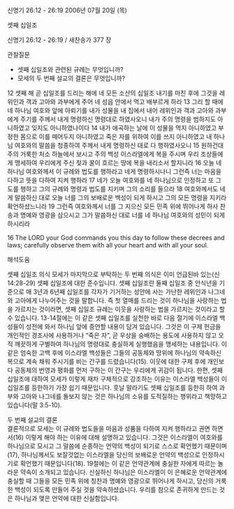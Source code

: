 신명기 26:12 - 26:19 
2006년 07월 20일 (목)

셋째 십일조



신명기 26:12 - 26:19 / 새찬송가 377 장


관찰질문
- 셋째 십일조와 관련된 규례는 무엇입니까? 
- 모세의 두 번째 설교의 결론은 무엇입니까? 

12 셋째 해 곧 십일조를 드리는 해에 네 모든 소산의 십일조 내기를 마친 후에 그것을 레위인과 객과 고아와 과부에게 주어 네 성읍 안에서 먹고 배부르게 하라 13 그리 할 때에 네 하나님 여호와 앞에 아뢰기를 내가 성물을 내 집에서 내어 레위인과 객과 고아와 과부에게 주기를 주께서 내게 명령하신 명령대로 하였사오니 내가 주의 명령을 범하지도 아니하였고 잊지도 아니하였나이다 14 내가 애곡하는 날에 이 성물을 먹지 아니하였고 부정한 몸으로 이를 떼어두지 아니하였고 죽은 자를 위하여 이를 쓰지 아니하였고 내 하나님 여호와의 말씀을 청종하여 주께서 내게 명령하신 대로 다 행하였사오니 15 원하건대 주의 거룩한 처소 하늘에서 보시고 주의 백성 이스라엘에게 복을 주시며 우리 조상들에게 맹세하여 우리에게 주신 젖과 꿀이 흐르는 땅에 복을 내리소서 할지니라 16 오늘 네 하나님 여호와께서 이 규례와 법도를 행하라고 네게 명령하시나니 그런즉 너는 마음을 다하고 뜻을 다하여 지켜 행하라 17 네가 오늘 여호와를 네 하나님으로 인정하고 또 그 도를 행하고 그의 규례와 명령과 법도를 지키며 그의 소리를 들으라 18 여호와께서도 네게 말씀하신 대로 오늘 너를 그의 보배로운 백성이 되게 하시고 그의 모든 명령을 지키라 확언하셨느니라 19 그런즉 여호와께서 너를 그 지으신 모든 민족 위에 뛰어나게 하사 찬송과 명예와 영광을 삼으시고 그가 말씀하신 대로 너를 네 하나님 여호와의 성민이 되게 하시리라 

16  The LORD your God commands you this day to follow these decrees and laws; carefully observe them with all your heart and with all your soul.

해석도움





셋째 십일조 의식  모세가 마지막으로 부탁하는 두 번째 의식은 이미 언급된바 있는(신 14:28-29) 셋째 십일조에 대한 준수입니다. 셋째 십일조란 둘째 십일조 중 안식년을 기준으로 매 3년과 6년째 십일조를 각자가 기거하는 성안에 사는 가난한 레위인과 나그네와 고아에게 나누어주는 것을 말합니다. 즉 첫 열매를 드리는 것이 하나님을 사랑하는 법을 가르치는 것이라면, 셋째 십일조 규례는 이웃을 사랑하는 법을 가르치는 것이라고 할 수 있습니다. 13-14절에는 이 같은 셋째 십일조를 실천한 바로 다음 절기에 이스라엘 백성들이 성전에 와서 하나님 앞에 증언할 내용이 담겨 있습니다. 그것은 이 구제 헌금을 개인적인 경조사에 사용하거나 “죽은 자”, 곧 우상을 숭배하는 용도에 사용하지 않고 오직 깨끗하게 구별하여 하나님의 명령대로 충실하게 실행했음을 맹세하는 내용입니다. 이 같은 엄숙한 고백 후에 이스라엘 백성들은 그들의 공동체와 땅위에 하나님의 약속하신 복으로 계속 채워 주시기를 비는 간구를 드렸습니다(15). 이웃에 대한 구제 후에 개인보다 공동체의 번영과 평화를 먼저 구하는 이 간구는 우리에게 귀감이 됩니다. 한편, 셋째 십일조에 대하여 모세가 이렇게 재차 구체적으로 강조하는 이유는 이스라엘 백성들이 이 십일조를 등한하기 가장 쉽기 때문입니다. 훗날 말라기도 셋째 십일조를 등한히 하여 과부와 고아와 나그네를 돌보지 않는 것은 하나님의 소유를 도적질하는 행위라고 책망하고 있습니다(말 3:5-10).  

두 번째 설교의 결론  
결론적으로 모세는 이 규례와 법도들을 마음과 성품을 다하여 지켜 행하라고 권면 하면서(16) 이렇게 해야 하는 이유에 대해 설명하고 있습니다. 그것은 이스라엘이 여호와를 하나님으로 모시고 그 말씀에 순종하는 언약의 백성이 되기로 스스로 확언했기 때문이며(17), 하나님께서도 보잘것없는 이스라엘을 당신의 보배로운 언약의 백성으로 인정하시기로 확언했기 때문입니다(18). 19절에는 이 같은 언약관계에 충실한 자에게 따르는 놀라운 약속이 소개되고 있습니다. 신실하신 하나님은 이스라엘이 이 은혜로운 언약관계에 충실할 때 그들을 모든 민족 위에 칭찬과 명예와 영광으로 뛰어나게 하시고, 당신의 거룩한 백성이 되도록 만들어 주실 것을 약속하셨습니다. 우리를 참으로 존귀하게 만드는 것은 하나님과 맺은 언약에 대한 신실함입니다.